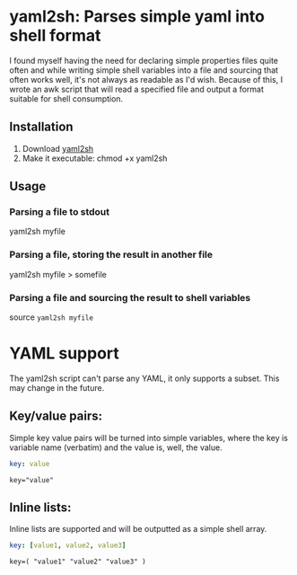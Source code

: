 # yaml2sh: Parses simple yaml into shell format

I found myself having the need for declaring simple properties files quite often and while writing simple shell variables into a file and sourcing that often works well, it's not always as readable as I'd wish. Because of this, I wrote an awk script that will read a specified file and output a format suitable for shell consumption.

## Installation
1. Download [yaml2sh](https://github.com/mstade/shelp/raw/master/yaml2sh/yaml2sh)
2. Make it executable: chmod +x yaml2sh

## Usage
### Parsing a file to stdout
yaml2sh myfile

### Parsing a file, storing the result in another file
yaml2sh myfile > somefile

### Parsing a file and sourcing the result to shell variables
source `yaml2sh myfile`

# YAML support
The yaml2sh script can't parse any YAML, it only supports a subset. This may change in the future.

## Key/value pairs:
Simple key value pairs will be turned into simple variables, where the key is variable name (verbatim) and the value is, well, the value.

```yaml
key: value
```

```shell
key="value"
```

## Inline lists:
Inline lists are supported and will be outputted as a simple shell array.

```yaml
key: [value1, value2, value3]
```

```shell
key=( "value1" "value2" "value3" )
```

